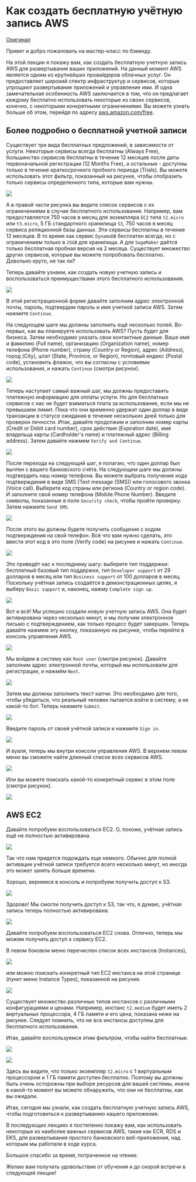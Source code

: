 # Как создать бесплатную учётную запись AWS

[Оригинал](https://www.youtube.com/watch?v=4UqN1P8pIkM)

Привет и добро пожаловать на мастер-класс по бэкенду.

На этой лекции я покажу вам, как создать бесплатную учетную запись AWS для 
развертывания ваших приложений. На данный момент AWS является одним из 
крупнейших провайдеров облачных услуг. Он предоставляет широкий спектр 
инфраструктур и сервисов, которые упрощают развертывание приложений и 
управление ими. И одна замечательная особенность AWS заключается в том, что 
он предлагает каждому бесплатно использовать некоторые из своих сервисов, 
конечно, с некоторыми конкретными ограничениями. Вы можете узнать больше об 
этом, перейдя по адресу [aws.amazon.com/free](http://aws.amazon.com/free).

## Более подробно о бесплатной учетной записи

Существует три вида бесплатных предложений, в зависимости от услуги. 
Некоторые сервисы всегда бесплатны (Always Free), большинство сервисов 
бесплатны в течение 12 месяцев после даты первоначальной регистрации (12 
Months Free), а остальные - доступны только в течение краткосрочного 
пробного периода (Trials). Вы можете использовать этот фильтр, показанный 
на рисунке, чтобы отобразить только сервисы определенного типа, которые 
вам нужны.

![](../images/part26/1.png)

А в правой части рисунка вы видите список сервисов с их ограничениями в
случае бесплатного использования. Например, вам предоставляется 750 часов 
в месяц для экземпляра `EC2` типа `t2.micro` или `t3.micro`, 5 ГБ стандартного
хранилища `S3`, 750 часов в месяц сервиса реляционной базы данных. Эти 
сервисы бесплатны в течение 12 месяцев. В то время как сервис `DynamoDB` 
бесплатен всегда, но с ограничением только в `25GB` для хранилища. А для
`SageMaker` даётся только бесплатная пробная версия на 2 месяца. Существует 
множество других сервисов, которые вы можете попробовать бесплатно. 
Довольно круто, не так ли?

Теперь давайте узнаем, как создать новую учетную запись и воспользоваться 
преимуществами этого бесплатного использования.

![](../images/part26/2.png)

В этой регистрационной форме давайте заполним адрес электронной почты, 
пароль, подтвердим пароль и имя учетной записи AWS. Затем нажмите `Continue`.

На следующем шаге мы должны заполнить ещё несколько полей. Во-первых, как вы 
планируете использовать AWS? Пусть будет для бизнеса. Затем необходимо указать 
свои контактные данные. Ваше имя и фамилию (Full name), организацию 
(Organization name), номер телефона (Phone number), страну (Country or 
Region), адрес (Address), город (City), штат (State, Province, or Region), 
почтовый индекс (Postal code), установить флажок, что вы согласны с условиями 
использования, и нажать `Continue` (смотри рисунок).

![](../images/part26/3.png)

Теперь наступает самый важный шаг, мы должны предоставить платежную 
информацию для оплаты услуги. Но для бесплатных сервисов с нас не будет 
взиматься плата за использование, если мы не превышаем лимит. Пока что они 
временно удержат один доллар в виде транзакции в статусе ожидания в течение 
нескольких дней только для проверки личности. Итак, давайте продолжим и 
заполним номер карты (Credit or Debit card number), срок действия (Expiration
date), имя владельца карты (Cardholder's name) и платежный адрес (Billing 
address). Затем давайте нажмем `Verify and Continue`.

![](../images/part26/4.png)

После перехода на следующий шаг, я полагаю, что один доллар был вычтен с 
вашего банковского счёта. На следующем шаге мы должны подтвердить наш номер 
телефона. Вы можете выбрать получение кода подтверждения в виде SMS (Text 
message (SMS)) или голосового звонка (Voice call). Выберите код страны или 
региона (Country or region code). И заполните свой номер телефона (Mobile 
Phone Number). Введите символы, показанные в поле `Security check`, чтобы 
пройти проверку. Затем нажмите `Send SMS`.

![](../images/part26/5.png)

После этого вы должны будете получить сообщение с кодом подтверждения на 
свой телефон. Всё что вам нужно сделать, это ввести этот код в это
поле (Verify code) на рисунке и нажать `Continue`.

![](../images/part26/6.png)

Это приведёт нас к последнему шагу: выберите тип поддержки: бесплатный 
базовый тип поддержки, тип `Developer support` от 29 долларов в месяц или
тип `Business support` от 100 долларов в месяц. Поскольку учётная запись
создаётся в демонстрационных целях, я выберу `Basic support` и, наконец,
нажму `Complete sign up`.

![](../images/part26/7.png)

Вот и всё! Мы успешно создали новую учетную запись AWS. Она будет 
активирована через несколько минут, и мы получим электронное письмо с 
подтверждением, как только процесс будет завершен. Теперь давайте нажмем эту 
кнопку, показанную на рисунке, чтобы перейти в консоль управления AWS.

![](../images/part26/8.png)

Мы войдем в систему как `Root user` (смотри рисунок). Давайте заполним адрес 
электронной почты, который мы использовали для регистрации, и нажмём
`Next`.

![](../images/part26/9.png)

Затем мы должны заполнить текст капчи. Это необходимо для того, чтобы 
убедиться, что реальный человек пытается войти в систему, а не какой-то бот.
Теперь нажмите `Submit`.

![](../images/part26/10.png)

Введите пароль от своей учётной записи и нажмите `Sign in`.

![](../images/part26/11.png)

И вуаля, теперь мы внутри консоли управления AWS. В верхнем левом меню вы 
сможете найти длинный список всех сервисов AWS.

![](../images/part26/12.png)

Или вы можете поискать какой-то конкретный сервис в этом поле (смотри 
рисунок).

![](../images/part26/13.png)

## AWS EC2

Давайте попробуем воспользоваться EC2. О, похоже, учётная запись ещё не 
полностью активирована.

![](../images/part26/14.png)

Так что нам придется подождать еще немного. Обычно для полной активации 
учётной записи требуется всего несколько минут, но иногда это может занять 
больше времени.

Хорошо, вернемся в консоль и попробуем получить доступ к S3.

![](../images/part26/15.png)

Здорово! Мы смогли получить доступ к S3, так что, я думаю, учётная запись 
теперь полностью активирована. 

![](../images/part26/16.png)

Давайте попробуем воспользоваться EC2 снова. Отлично, теперь мы можем 
получить доступ к сервису EC2.

В левом боковом меню перечислен список всех инстансов (Instances),

![](../images/part26/17.png)

или можно поискать конкретный тип EC2 инстанса на этой странице (пункт меню
Instance Types), показанной на рисунке.

![](../images/part26/18.png)

Существует множество различных типов инстансов с различными конфигурациями 
и ценами. Например, инстанс `t2.medium` будет иметь 2 виртуальных процессора, 
4 ГБ памяти и его цена, показана ниже на рисунке. Следует помнить, что не все 
инстансы доступны для бесплатного использования.

Итак, давайте воспользуемся этим фильтром, чтобы найти бесплатные.

![](../images/part26/19.png)

![](../images/part26/20.png)

Здесь вы видите, что только экземпляр `t2.micro` с 1 виртуальным процессором 
и 1 ГБ памяти доступен бесплатно. Поэтому вы должны быть очень осторожны 
при выборе ресурсов для вашей системы, иначе в какой-то момент вы можете 
обнаружить, что они не бесплатны, как вы ожидали.

Итак, сегодня мы узнали, как создать бесплатную учетную запись AWS, чтобы 
подготовиться к развертыванию нашего приложения.

В последующих лекциях я постепенно покажу вам, как использовать некоторые из 
наиболее важных сервисов AWS, такие как ECR, RDS и EKS, для развертывания 
простого банковского веб-приложения, над которым мы работали в ходе курса.

Большое спасибо за время, потраченное на чтение.

Желаю вам получать удовольствие от обучения и до скорой встречи в следующей
лекции!